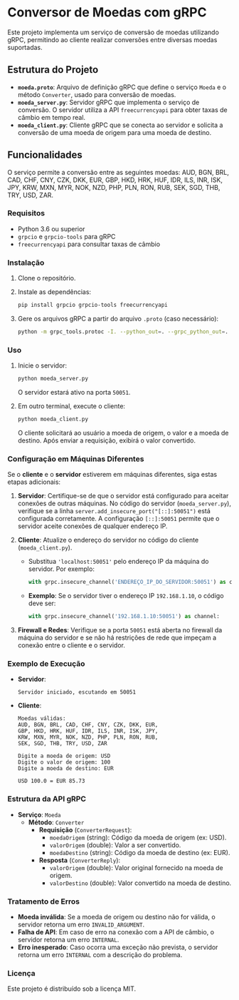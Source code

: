 # Conversor de Moedas com gRPC

Este projeto implementa um serviço de conversão de moedas utilizando gRPC, permitindo ao cliente realizar conversões entre diversas moedas suportadas.

## Estrutura do Projeto

- **`moeda.proto`**: Arquivo de definição gRPC que define o serviço `Moeda` e o método `Converter`, usado para conversão de moedas.
- **`moeda_server.py`**: Servidor gRPC que implementa o serviço de conversão. O servidor utiliza a API `freecurrencyapi` para obter taxas de câmbio em tempo real.
- **`moeda_client.py`**: Cliente gRPC que se conecta ao servidor e solicita a conversão de uma moeda de origem para uma moeda de destino.

## Funcionalidades

O serviço permite a conversão entre as seguintes moedas:
AUD, BGN, BRL, CAD, CHF, CNY, CZK, DKK, EUR, GBP, HKD, HRK, HUF, IDR, ILS, INR, ISK, JPY, KRW, MXN, MYR, NOK, NZD, PHP, PLN, RON, RUB, SEK, SGD, THB, TRY, USD, ZAR.

### Requisitos

- Python 3.6 ou superior
- `grpcio` e `grpcio-tools` para gRPC
- `freecurrencyapi` para consultar taxas de câmbio

### Instalação

1. Clone o repositório.
2. Instale as dependências:
   ```bash
   pip install grpcio grpcio-tools freecurrencyapi
   ```

3. Gere os arquivos gRPC a partir do arquivo `.proto` (caso necessário):
   ```bash
   python -m grpc_tools.protoc -I. --python_out=. --grpc_python_out=. moeda.proto
   ```

### Uso

1. Inicie o servidor:
   ```bash
   python moeda_server.py
   ```

   O servidor estará ativo na porta `50051`.

2. Em outro terminal, execute o cliente:
   ```bash
   python moeda_client.py
   ```

   O cliente solicitará ao usuário a moeda de origem, o valor e a moeda de destino. Após enviar a requisição, exibirá o valor convertido.

### Configuração em Máquinas Diferentes

Se o **cliente** e o **servidor** estiverem em máquinas diferentes, siga estas etapas adicionais:

1. **Servidor**: Certifique-se de que o servidor está configurado para aceitar conexões de outras máquinas. No código do servidor (`moeda_server.py`), verifique se a linha `server.add_insecure_port("[::]:50051")` está configurada corretamente. A configuração `[::]:50051` permite que o servidor aceite conexões de qualquer endereço IP.

2. **Cliente**: Atualize o endereço do servidor no código do cliente (`moeda_client.py`).
   - Substitua `'localhost:50051'` pelo endereço IP da máquina do servidor. Por exemplo:
     ```python
     with grpc.insecure_channel('ENDEREÇO_IP_DO_SERVIDOR:50051') as channel:
     ```
   - **Exemplo**: Se o servidor tiver o endereço IP `192.168.1.10`, o código deve ser:
     ```python
     with grpc.insecure_channel('192.168.1.10:50051') as channel:
     ```

3. **Firewall e Redes**: Verifique se a porta `50051` está aberta no firewall da máquina do servidor e se não há restrições de rede que impeçam a conexão entre o cliente e o servidor.

### Exemplo de Execução

- **Servidor**:
  ```
  Servidor iniciado, escutando em 50051
  ```

- **Cliente**:
  ```
  Moedas válidas:
  AUD, BGN, BRL, CAD, CHF, CNY, CZK, DKK, EUR,
  GBP, HKD, HRK, HUF, IDR, ILS, INR, ISK, JPY,
  KRW, MXN, MYR, NOK, NZD, PHP, PLN, RON, RUB,
  SEK, SGD, THB, TRY, USD, ZAR

  Digite a moeda de origem: USD
  Digite o valor de origem: 100
  Digite a moeda de destino: EUR

  USD 100.0 = EUR 85.73
  ```

### Estrutura da API gRPC

- **Serviço**: `Moeda`
  - **Método**: `Converter`
    - **Requisição** (`ConverterRequest`):
      - `moedaOrigem` (string): Código da moeda de origem (ex: USD).
      - `valorOrigem` (double): Valor a ser convertido.
      - `moedaDestino` (string): Código da moeda de destino (ex: EUR).
    - **Resposta** (`ConverterReply`):
      - `valorOrigem` (double): Valor original fornecido na moeda de origem.
      - `valorDestino` (double): Valor convertido na moeda de destino.

### Tratamento de Erros

- **Moeda inválida**: Se a moeda de origem ou destino não for válida, o servidor retorna um erro `INVALID_ARGUMENT`.
- **Falha de API**: Em caso de erro na conexão com a API de câmbio, o servidor retorna um erro `INTERNAL`.
- **Erro inesperado**: Caso ocorra uma exceção não prevista, o servidor retorna um erro `INTERNAL` com a descrição do problema.

### Licença

Este projeto é distribuído sob a licença MIT.